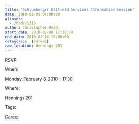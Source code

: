 ```yaml
---
title: "Schlumberger Oilfield Services Information Session"
date: 2010-02-05 08:08:00
aliases:
  - /node/1315
author: Christopher Head
start_date: 2010-02-08 17:30:00
end_date: 2010-02-08 19:00:00
categories: [Career]
raw_location: Hennings 201
---
```


[RSVP](http://www.calendar.events.ubc.ca/cal/event/eventView.do?subid=-1&calPath=/public/Events+Calendar/Career+Services&guid=CAL-09d22401-266ba071-0126-6c2e3865-00000029myubc-team@interchange.ubc.ca&recurrenceId=)

When:

Monday, February 8, 2010 - 17:30

Where:

Hennings 201

Tags:

[Career](/career)
